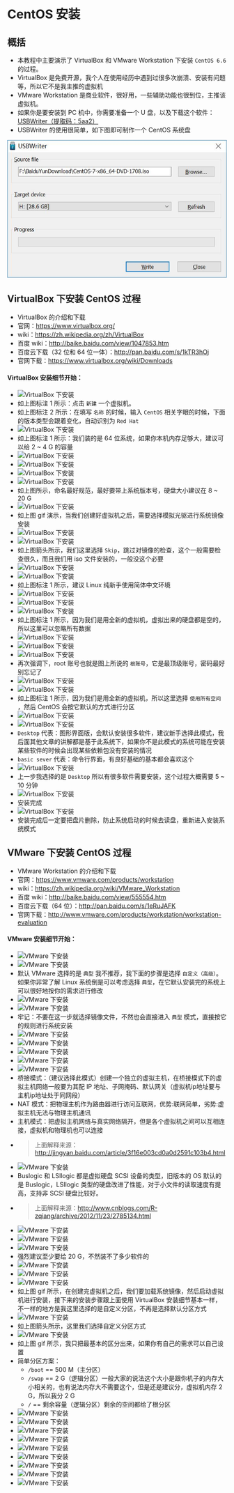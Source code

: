 # CentOS 安装 


## 概括

- 本教程中主要演示了 VirtualBox 和 VMware Workstation 下安装 `CentOS 6.6` 的过程。
- VirtualBox 是免费开源，我个人在使用经历中遇到过很多次崩溃、安装有问题等，所以它不是我主推的虚拟机
- VMware Workstation 是商业软件，很好用，一些辅助功能也很到位，主推该虚拟机。
- 如果你是要安装到 PC 机中，你需要准备一个 U 盘，以及下载这个软件：[USBWriter（提取码：5aa2）](https://pan.baidu.com/s/1gg83h9T)
- USBWriter 的使用很简单，如下图即可制作一个 CentOS 系统盘

![VMware 下安装](images/CentOS-7-Install-a-0.jpg) 

## VirtualBox 下安装 CentOS 过程

- VirtualBox 的介绍和下载
- 官网：<https://www.virtualbox.org/>
- wiki：<https://zh.wikipedia.org/zh/VirtualBox>
- 百度 wiki：<http://baike.baidu.com/view/1047853.htm>
- 百度云下载（32 位和 64 位一体）：<http://pan.baidu.com/s/1kTR3hOj>
- 官网下载：<https://www.virtualbox.org/wiki/Downloads>


#### VirtualBox 安装细节开始：

- ![VirtualBox 下安装](images/CentOS-Install-VirtualBox-a-1.jpg)
- 如上图标注 1 所示：点击 `新建` 一个虚拟机。
- 如上图标注 2 所示：在填写 `名称` 的时候，输入 `CentOS` 相关字眼的时候，下面的版本类型会跟着变化，自动识别为 `Red Hat`
- ![VirtualBox 下安装](images/CentOS-Install-VirtualBox-a-2.jpg)
- 如上图标注 1 所示：我们装的是 64 位系统，如果你本机内存足够大，建议可以给 2 ~ 4 G 的容量
- ![VirtualBox 下安装](images/CentOS-Install-VirtualBox-a-3.jpg)
- ![VirtualBox 下安装](images/CentOS-Install-VirtualBox-a-4.jpg)
- ![VirtualBox 下安装](images/CentOS-Install-VirtualBox-a-5.jpg)
- ![VirtualBox 下安装](images/CentOS-Install-VirtualBox-a-6.jpg)
- 如上图所示，命名最好规范，最好要带上系统版本号，硬盘大小建议在 8 ~ 20 G
- ![VirtualBox 下安装](images/CentOS-Install-VirtualBox-b-1.gif)
- 如上图 gif 演示，当我们创建好虚拟机之后，需要选择模拟光驱进行系统镜像安装
- ![VirtualBox 下安装](images/CentOS-Install-VirtualBox-a-7.jpg)
- ![VirtualBox 下安装](images/CentOS-Install-VirtualBox-a-8.jpg)
- 如上图箭头所示，我们这里选择 `Skip`，跳过对镜像的检查，这个一般需要检查很久，而且我们用 iso 文件安装的，一般没这个必要
- ![VirtualBox 下安装](images/CentOS-Install-VirtualBox-a-9.jpg)
- ![VirtualBox 下安装](images/CentOS-Install-VirtualBox-a-12.jpg)
- 如上图标注 1 所示，建议 Linux 纯新手使用简体中文环境
- ![VirtualBox 下安装](images/CentOS-Install-VirtualBox-a-13.jpg)
- ![VirtualBox 下安装](images/CentOS-Install-VirtualBox-a-14.jpg)
- ![VirtualBox 下安装](images/CentOS-Install-VirtualBox-a-15.jpg)
- 如上图标注 1 所示，因为我们是用全新的虚拟机，虚拟出来的硬盘都是空的，所以这里可以忽略所有数据
- ![VirtualBox 下安装](images/CentOS-Install-VirtualBox-a-16.jpg)
- ![VirtualBox 下安装](images/CentOS-Install-VirtualBox-a-17.jpg)
- ![VirtualBox 下安装](images/CentOS-Install-VirtualBox-a-18.jpg)
- 再次强调下，root 账号也就是图上所说的 `根账号`，它是最顶级账号，密码最好别忘记了
- ![VirtualBox 下安装](images/CentOS-Install-VirtualBox-a-19.jpg)
- ![VirtualBox 下安装](images/CentOS-Install-VirtualBox-a-20.jpg)
- 如上图标注 1 所示，因为我们是用全新的虚拟机，所以这里选择 `使用所有空间` ，然后 CentOS 会按它默认的方式进行分区
- ![VirtualBox 下安装](images/CentOS-Install-VirtualBox-a-21.jpg)
- ![VirtualBox 下安装](images/CentOS-Install-VirtualBox-a-22.jpg)
- `Desktop` 代表：图形界面版，会默认安装很多软件，建议新手选择此模式，我后面其他文章的讲解都是基于此系统下，如果你不是此模式的系统可能在安装某些软件的时候会出现某些依赖包没有安装的情况
- `basic sever` 代表：命令行界面，有良好基础的基本都会喜欢这个 
- ![VirtualBox 下安装](images/CentOS-Install-VirtualBox-a-23.jpg)
- 上一步我选择的是 `Desktop` 所以有很多软件需要安装，这个过程大概需要 5 ~ 10 分钟
- ![VirtualBox 下安装](images/CentOS-Install-VirtualBox-a-24.jpg)
- 安装完成
- ![VirtualBox 下安装](images/CentOS-Install-VirtualBox-a-25.jpg) 
- 安装完成后一定要把盘片删除，防止系统启动的时候去读盘，重新进入安装系统模式


## VMware 下安装 CentOS 过程

- VMware Workstation 的介绍和下载
- 官网：<https://www.vmware.com/products/workstation>
- wiki：<https://zh.wikipedia.org/wiki/VMware_Workstation>
- 百度 wiki：<http://baike.baidu.com/view/555554.htm>
- 百度云下载（64 位）：<http://pan.baidu.com/s/1eRuJAFK>
- 官网下载：<http://www.vmware.com/products/workstation/workstation-evaluation>

  
#### VMware 安装细节开始：

- ![VMware 下安装](images/CentOS-install-VMware-a-1.jpg) 
- ![VMware 下安装](images/CentOS-install-VMware-a-2.jpg)
- 默认 VMware 选择的是 `典型` 我不推荐，我下面的步骤是选择 `自定义（高级）`。如果你非常了解 Linux 系统倒是可以考虑选择 `典型`，在它默认安装完的系统上可以很好地按你的需求进行修改
- ![VMware 下安装](images/CentOS-install-VMware-a-3.jpg)
- ![VMware 下安装](images/CentOS-install-VMware-a-4.jpg)
- 牢记：不要在这一步就选择镜像文件，不然也会直接进入 `典型` 模式，直接按它的规则进行系统安装
- ![VMware 下安装](images/CentOS-install-VMware-a-5.jpg)
- ![VMware 下安装](images/CentOS-install-VMware-a-6.jpg)
- ![VMware 下安装](images/CentOS-install-VMware-a-7.jpg)
- ![VMware 下安装](images/CentOS-install-VMware-a-8.jpg)
- ![VMware 下安装](images/CentOS-install-VMware-a-9.jpg)
- 桥接模式：（建议选择此模式）创建一个独立的虚拟主机，在桥接模式下的虚拟主机网络一般要为其配 IP 地址、子网掩码、默认网关（虚拟机ip地址要与主机ip地址处于同网段）
- NAT 模式：把物理主机作为路由器进行访问互联网，优势:联网简单，劣势:虚拟主机无法与物理主机通讯
- 主机模式：把虚拟主机网络与真实网络隔开，但是各个虚拟机之间可以互相连接，虚拟机和物理机也可以连接
- > 上面解释来源：<http://jingyan.baidu.com/article/3f16e003cd0a0d2591c103b4.html>
- ![VMware 下安装](images/CentOS-install-VMware-a-10.jpg)
- Buslogic 和 LSIlogic 都是虚拟硬盘 SCSI 设备的类型，旧版本的 OS 默认的是 Buslogic，LSIlogic 类型的硬盘改进了性能，对于小文件的读取速度有提高，支持非 SCSI 硬盘比较好。
- > 上面解释来源：<http://www.cnblogs.com/R-zqiang/archive/2012/11/23/2785134.html>
- ![VMware 下安装](images/CentOS-install-VMware-a-11.jpg)
- ![VMware 下安装](images/CentOS-install-VMware-a-12.jpg)
- ![VMware 下安装](images/CentOS-install-VMware-a-13.jpg)
- 强烈建议至少要给 20 G，不然装不了多少软件的
- ![VMware 下安装](images/CentOS-install-VMware-a-14.jpg)
- ![VMware 下安装](images/CentOS-install-VMware-a-15.jpg)
- ![VMware 下安装](images/CentOS-install-VMware-b-1.gif)
- 如上图 gif 所示，在创建完虚拟机之后，我们要加载系统镜像，然后启动虚拟机进行安装，接下来的安装步骤跟上面使用 VirtualBox 安装细节基本一样，不一样的地方是我这里选择的是自定义分区，不再是选择默认分区方式
- ![VMware 下安装](images/CentOS-install-VMware-a-16.jpg)
- 如上图箭头所示，这里我们选择自定义分区方式
- ![VMware 下安装](images/CentOS-install-VMware-b-2.gif)
- 如上图 gif 所示，我只把最基本的区分出来，如果你有自己的需求可以自己设置
- 简单分区方案：
   - `/boot` == 500 M（主分区）
   - `/swap` == 2 G（逻辑分区）一般大家的说法这个大小是跟你机子的内存大小相关的，也有说法内存大不需要这个，但是还是建议分，虚拟机内存 2 G，所以我分 2 G
   - `/` == 剩余容量（逻辑分区）剩余的空间都给了根分区
- ![VMware 下安装](images/CentOS-install-VMware-a-17.jpg)
- ![VMware 下安装](images/CentOS-install-VMware-a-18.jpg)
- ![VMware 下安装](images/CentOS-install-VMware-a-19.jpg)
- ![VMware 下安装](images/CentOS-install-VMware-a-20.jpg)
- ![VMware 下安装](images/CentOS-install-VMware-a-21.jpg)
- ![VMware 下安装](images/CentOS-install-VMware-a-22.jpg)
- ![VMware 下安装](images/CentOS-install-VMware-a-23.jpg)
- ![VMware 下安装](images/CentOS-install-VMware-a-24.jpg)
- ![VMware 下安装](images/CentOS-install-VMware-a-25.jpg)
